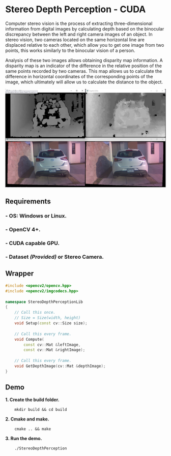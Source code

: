 # Stereo Depth Perception - CUDA

Computer stereo vision is the process of extracting three-dimensional information from digital images
by calculating depth based on the binocular discrepancy between the left and right camera images of
an object. In stereo vision, two cameras located on the same horizontal line are displaced relative to
each other, which allow you to get one image from two points, this works similarly to the binocular
vision of a person.

Analysis of these two images allows obtaining disparity map information. A
disparity map is an indicator of the difference in the relative position of the same points recorded by
two cameras. This map allows us to calculate the difference in horizontal coordinates of the
corresponding points of the image, which ultimately will allow us to calculate the distance to the
object.

![Example Setereo Depth Perception](/res/stereo_depth_perception.png "Setereo Deph Perception")

## Requirements

### - OS: Windows or Linux.

### - OpenCV 4+.

### - CUDA capable GPU.

### - Dataset _(Provided)_ or Stereo Camera.

## Wrapper

```cpp
#include <opencv2/opencv.hpp>
#include <opencv2/imgcodecs.hpp>

namespace StereoDepthPerceptionLib
{
    // Call this once.
    // Size = Size(width, height)
	void Setup(const cv::Size size);

    // Call this every frame.
	void Compute(
		const cv::Mat &leftImage,
		const cv::Mat &rightImage);

    // Call this every frame.
	void GetDepthImage(cv::Mat &depthImage);
}
```

## Demo

**1. Create the build folder.**

```command
    mkdir build && cd build
```

**2. Cmake and make.**

```command
    cmake .. && make
```

**3. Run the demo.**

```command
    ./StereoDepthPerception
```
